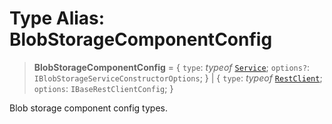 # Type Alias: BlobStorageComponentConfig

> **BlobStorageComponentConfig** = \{ `type`: *typeof* [`Service`](../variables/BlobStorageComponentType.md#service); `options?`: `IBlobStorageServiceConstructorOptions`; \} \| \{ `type`: *typeof* [`RestClient`](../variables/BlobStorageComponentType.md#restclient); `options`: `IBaseRestClientConfig`; \}

Blob storage component config types.
